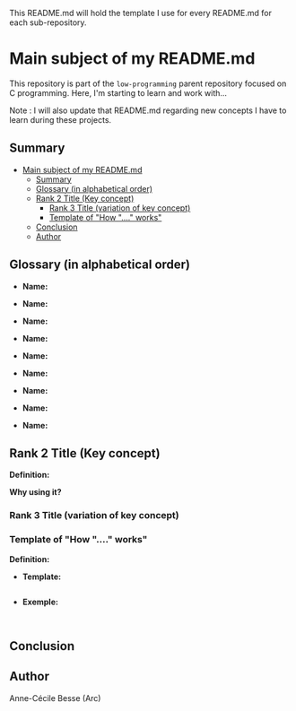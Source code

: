 This README.md will hold the template I use for every README.md for each sub-repository.

# Main subject of my README.md

This repository is part of the `low-programming` parent repository focused on C programming. Here, I'm starting to learn and work with...

Note : I will also update that README.md regarding new concepts I have to learn during these projects.

## Summary

- [Main subject of my README.md](#main-subject-of-my-readmemd)
	- [Summary](#summary)
	- [Glossary (in alphabetical order)](#glossary-in-alphabetical-order)
	- [Rank 2 Title (Key concept)](#rank-2-title-key-concept)
		- [Rank 3 Title (variation of key concept)](#rank-3-title-variation-of-key-concept)
		- [Template of "How "...." works"](#template-of-how--works)
	- [Conclusion](#conclusion)
	- [Author](#author)

## Glossary (in alphabetical order)

  - **Name:** 
 
  - **Name:** 
 
  - **Name:** 

  - **Name:** 
 
  - **Name:** 
  
  - **Name:** 
  
  - **Name:** 
  
  - **Name:** 
  
  - **Name:** 
  

## Rank 2 Title (Key concept)

**Definition:**

**Why using it?**

### Rank 3 Title (variation of key concept)

### Template of "How "...." works"

**Definition:** 

  - **Template:** 

```c 

``` 

  - **Exemple:**

```c
 
```

## Conclusion


## Author

Anne-Cécile Besse (Arc)